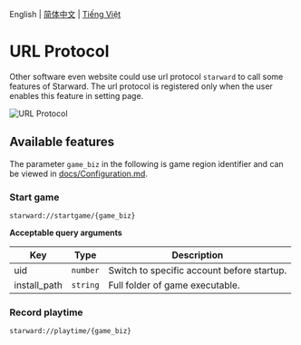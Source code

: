 English | [简体中文](./UrlProtocol.zh-CN.md) | [Tiếng Việt](./UrlProtocol.vi-VN.md)
# URL Protocol

Other software even website could use url protocol `starward` to call some features of Starward. The url protocol is registered only when the user enables this feature in setting page.

![URL Protocol](https://user-images.githubusercontent.com/61003590/278273851-7c614cde-d8c4-403b-876e-cecc3570f684.png)


## Available features

The parameter `game_biz`  in the following is game region identifier and can be viewed in [docs/Configuration.md](./Configuration.md#game-regions).

### Start game

```
starward://startgame/{game_biz}
```

**Acceptable query arguments**

|Key|Type|Description|
|---|---|---|
|uid| `number` | Switch to specific account before startup. |
|install_path| `string` | Full folder of game executable. |


### Record playtime

```
starward://playtime/{game_biz}
```

